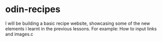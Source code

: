 # odin-recipes

I will be building a basic recipe website, showcasing some of the new elements i learnt in the previous lessons. For example: How to input links and images.c